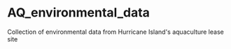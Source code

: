 # AQ_environmental_data
Collection of environmental data from Hurricane Island's aquaculture lease site
